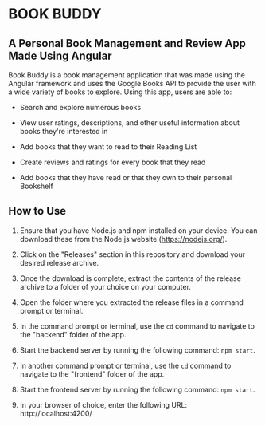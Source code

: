 # BOOK BUDDY 

## A Personal Book Management and Review App Made Using Angular

Book Buddy is a book management application that was made using the Angular framework and uses the Google Books API to provide the user with a wide variety of books to explore. Using this app, users are able to:

* Search and explore numerous books

* View user ratings, descriptions, and other useful information about books they're interested in

* Add books that they want to read to their Reading List

* Create reviews and ratings for every book that they read

* Add books that they have read or that they own to their personal Bookshelf


## How to Use

1. Ensure that you have Node.js and npm installed on your device. You can download these from the Node.js website (https://nodejs.org/).

2. Click on the "Releases" section in this repository and download your desired release archive.

3. Once the download is complete, extract the contents of the release archive to a folder of your choice on your computer.

4. Open the folder where you extracted the release files in a command prompt or terminal.

5. In the command prompt or terminal, use the `cd` command to navigate to the "backend" folder of the app.

6. Start the backend server by running the following command: `npm start`.

7. In another command prompt or terminal, use the `cd` command to navigate to the "frontend" folder of the app.

8. Start the frontend server by running the following command: `npm start`.

9. In your browser of choice, enter the following URL: http://localhost:4200/